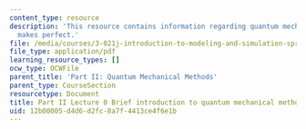 ```yaml
---
content_type: resource
description: 'This resource contains information regarding quantum mechanics: Practice
  makes perfect.'
file: /media/courses/3-021j-introduction-to-modeling-and-simulation-spring-2012/12b00005d4d6d2fc8a7f4413ce4f6e1b_MIT3_021JS12_L0.pdf
file_type: application/pdf
learning_resource_types: []
ocw_type: OCWFile
parent_title: 'Part II: Quantum Mechanical Methods'
parent_type: CourseSection
resourcetype: Document
title: Part II Lecture 0 Brief introduction to quantum mechanical methods
uid: 12b00005-d4d6-d2fc-8a7f-4413ce4f6e1b
---
```

